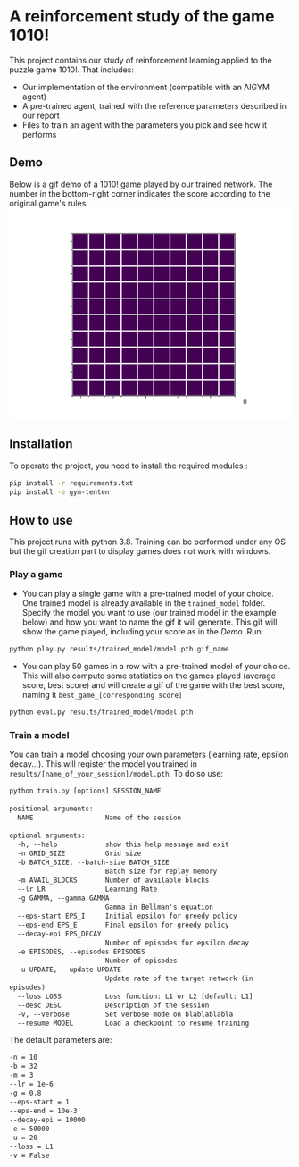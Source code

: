 A reinforcement study of the game 1010!
===================

This project contains our study of reinforcement learning applied to the puzzle game 1010!. That includes:
* Our implementation of the environment (compatible with an AIGYM agent)
* A pre-trained agent, trained with the reference parameters described in our report
* Files to train an agent with the parameters you pick and see how it performs

Demo
------------
Below is a gif demo of a 1010! game played by our trained network. The number in the bottom-right corner indicates the score according to the original game's rules.
![1010 Demo](demo_1.gif)

Installation
------------

To operate the project, you need to install the required modules :
```bash
pip install -r requirements.txt
pip install -e gym-tenten
```

How to use 
----------
This project runs with python 3.8. Training can be performed under any OS but the gif creation part to display games does not work with windows.

### Play a game ###
* You can play a single game with a pre-trained model of your choice. One trained model is already available in the `trained_model` folder. Specify the model you want to use (our trained model in the example below) and how you want to name the gif it will generate. This gif will show the game played, including your score as in the *Demo*. Run: 
```bash
python play.py results/trained_model/model.pth gif_name
```
* You can play 50 games in a row with a pre-trained model of your choice. This will also compute some statistics on the games played (average score, best score) and will create a gif of the game with the best score, naming it `best_game_[corresponding score]`
```bash
python eval.py results/trained_model/model.pth
```

### Train a model ###
You can train a model choosing your own parameters (learning rate, epsilon decay...). This will register the model you trained in `results/[name_of_your_session]/model.pth`. To do so use:
```
python train.py [options] SESSION_NAME

positional arguments:
  NAME                  Name of the session

optional arguments:
  -h, --help            show this help message and exit
  -n GRID_SIZE          Grid size
  -b BATCH_SIZE, --batch-size BATCH_SIZE
                        Batch size for replay memory
  -m AVAIL_BLOCKS       Number of available blocks
  --lr LR               Learning Rate
  -g GAMMA, --gamma GAMMA
                        Gamma in Bellman's equation
  --eps-start EPS_I     Initial epsilon for greedy policy
  --eps-end EPS_E       Final epsilon for greedy policy
  --decay-epi EPS_DECAY
                        Number of episodes for epsilon decay
  -e EPISODES, --episodes EPISODES
                        Number of episodes
  -u UPDATE, --update UPDATE
                        Update rate of the target network (in episodes)
  --loss LOSS           Loss function: L1 or L2 [default: L1]
  --desc DESC           Description of the session
  -v, --verbose         Set verbose mode on blablablabla
  --resume MODEL        Load a checkpoint to resume training
```

The default parameters are:
```
-n = 10
-b = 32
-m = 3
--lr = 1e-6
-g = 0.8
--eps-start = 1
--eps-end = 10e-3
--decay-epi = 10000
-e = 50000
-u = 20
--loss = L1
-v = False
```
